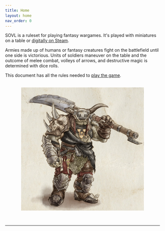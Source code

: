 ```yaml
---
title: Home
layout: home
nav_order: 0
---
```

<link rel="stylesheet" href="style.css">


SOVL is a ruleset for playing fantasy wargames. It's played with miniatures on a table or [digitally on Steam]. 

Armies made up of humans or fantasy creatures fight on the battlefield until one side is victorious. Units of soldiers maneuver on the table and the outcome of melee combat, volleys of arrows, and destructive magic is determined with dice rolls.

This document has all the rules needed to [play the game].

<br />
<img style="display: block; margin: 0 auto;" src="assets/images/warchief.png" width="400" >
<br />
<br />

----

[digitally on Steam]: https://store.steampowered.com/app/1870300/SOVL
[play the game]: docs/PlayingTheGame
